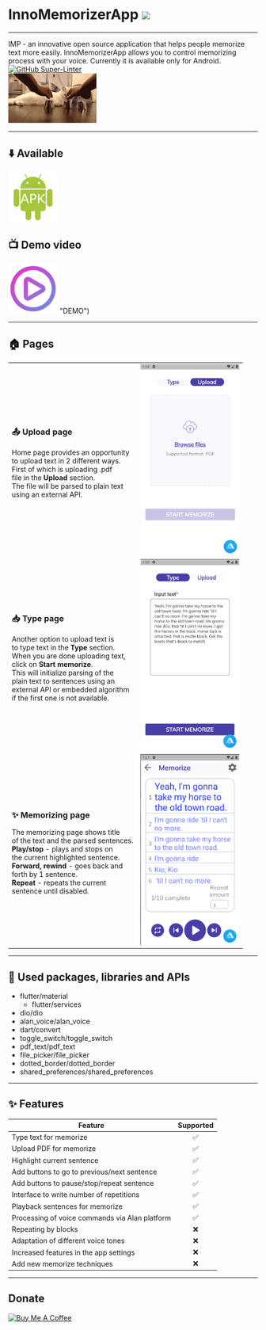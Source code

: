# InnoMemorizerApp <img src="assets/icons/icon.png" height="50"/>
___

IMP - an innovative open source application that helps people memorize text more easily. InnoMemorizerApp allows you to control memorizing process with your voice. Currently it is available only for Android. \
[![GitHub Super-Linter](https://github.com/InnoSWP/InnoMemorizerApp/workflows/Lint%20Code%20Base/badge.svg)](https://github.com/marketplace/actions/super-linter) \
<img src="assets/images/gif.gif" height="100"/></h1>

___
## ⬇️ Available
[<img src="assets/icons/apk.gif" height="100"/>](https://drive.google.com/drive/folders/1cYA0BIyeSuV3Q47QqUQfrtSUU3zuBJkG?usp=sharing "APK link")

## 📺 Demo video

[<img src="assets/icons/video.png" height="100"/>](https://www.youtube.com/shorts/Z5k-YGUFxJM) "DEMO")

___
## 🏠 Pages

<table>
<tr>
<td>

### 📤 Upload page
<p>
    Home page provides an opportunity <br>
    to upload text in 2 different ways. <br>
    First of which is uploading .pdf <br>
    file in the <b>Upload</b> section. <br>
    The file will be parsed to plain text <br>
    using an external API.
</p>

</td>
<td>
    <img src="https://github.com/InnoSWP/InnoMemorizerApp/blob/main/assets/screens/upload.png?raw=true" alt="upload page" width="200"/>
</td>
</tr>
    
<tr>
<td>

### 📥 Type page 
<p>
    Another option to upload text is <br>
    to type text in the <b>Type</b> section. <br>
    When you are done uploading text, <br>
    click on <b>Start memorize</b>. <br>
    This will initialize parsing of the <br>
    plain text to sentences using an <br>
    external API or embedded algorithm <br>
    if the first one is not available.
</p>

</td>
<td>
    <img src="https://github.com/InnoSWP/InnoMemorizerApp/blob/main/assets/screens/paste.png?raw=true" alt="type page" width="200"/>
</td>

</tr>
    
<tr>
<td>
    
### ✨ Memorizing page
<p>    
    The memorizing page shows title <br>
    of the text and the parsed sentences. <br>
    <b>Play/stop</b> - plays and stops on <br>
    the current highlighted sentence. <br>
    <b>Forward, rewind</b> - goes back and <br>
    forth by 1 sentence. <br>
    <b>Repeat</b> - repeats the current <br>
    sentence until disabled.

</p>
</td>

<td>
    <img src="https://github.com/InnoSWP/InnoMemorizerApp/blob/main/assets/screens/memorize.png?raw=true" alt="memorizing page" width="200"/>
</td>
        
</tr>
</table>

___
## 🔭 Used packages, libraries and APIs
- flutter/material
  - flutter/services
- dio/dio
- alan_voice/alan_voice
- dart/convert
- toggle_switch/toggle_switch
- pdf_text/pdf_text
- file_picker/file_picker
- dotted_border/dotted_border
- shared_preferences/shared_preferences

___
## ✨ Features

| Feature                                       | Supported | 
|-----------------------------------------------|:---------:|
| Type text for memorize                        |     ✅     |
| Upload PDF for memorize                       |     ✅     |
| Highlight current sentence                    |     ✅     |
| Add buttons to go to previous/next sentence   |     ✅     |
| Add buttons to pause/stop/repeat sentence     |     ✅     |
| Interface to write number of repetitions      |     ✅     |
| Playback sentences for memorize               |     ✅     |
| Processing of voice commands via Alan platform|     ✅     |
| Repeating by blocks                           |     ❌     |
| Adaptation of different voice tones           |     ❌     |
| Increased features in the app settings        |     ❌     |
| Add new memorize techniques                   |     ❌     |

___
## Donate

<a href="https://www.buymeacoffee.com/timurx4041" target="_blank"><img src="https://cdn.buymeacoffee.com/buttons/default-orange.png" alt="Buy Me A Coffee" height="82" width="348"></a>
